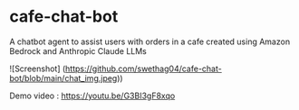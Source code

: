 # cafe-chat-bot
A chatbot agent to assist users with orders in a cafe created using Amazon Bedrock and Anthropic Claude LLMs

![Screenshot] (https://github.com/swethag04/cafe-chat-bot/blob/main/chat_img.jpeg))

Demo video : https://youtu.be/G3BI3gF8xqo

